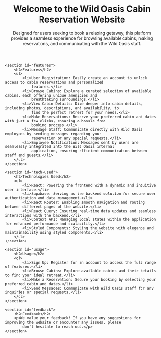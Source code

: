 <header>
        <h1>Welcome to the Wild Oasis Cabin Reservation Website</h1>
        <p>Designed for users seeking to book a relaxing getaway, this platform provides a seamless experience for
            browsing available cabins, making reservations, and communicating with the Wild Oasis staff.</p>
    </header>

    <section id="features">
        <h2>Features</h2>
        <ul>
            <li>User Registration: Easily create an account to unlock access to cabin reservations and personalized
                features.</li>
            <li>Browse Cabins: Explore a curated selection of available cabins, each offering unique amenities and
                breathtaking surroundings.</li>
            <li>View Cabin Details: Dive deeper into cabin details, including photos, descriptions, and availability, to
                find the perfect retreat for your needs.</li>
            <li>Make Reservations: Reserve your preferred cabin and dates with just a few clicks, ensuring a hassle-free
                booking process.</li>
            <li>Message Staff: Communicate directly with Wild Oasis employees by sending messages regarding your
                reservation or any special requests.</li>
            <li>Employee Notification: Messages sent by users are seamlessly integrated into the Wild Oasis internal
                application, ensuring efficient communication between staff and guests.</li>
        </ul>
    </section>

    <section id="tech-used">
        <h2>Technologies Used</h2>
        <ul>
            <li>React: Powering the frontend with a dynamic and intuitive user interface.</li>
            <li>Supabase: Serving as the backend solution for secure user authentication and data management.</li>
            <li>React Router: Enabling smooth navigation and routing between different pages of the website.</li>
            <li>React Query: Ensuring real-time data updates and seamless interactions with the backend.</li>
            <li>Context API: Managing local states within the application for enhanced performance and scalability.</li>
            <li>Styled Components: Styling the website with elegance and maintainability using styled components.</li>
        </ul>
    </section>

    <section id="usage">
        <h2>Usage</h2>
        <ol>
            <li>Sign Up: Register for an account to access the full range of features.</li>
            <li>Browse Cabins: Explore available cabins and their details to find your ideal retreat.</li>
            <li>Make a Reservation: Secure your booking by selecting your preferred cabin and dates.</li>
            <li>Send Messages: Communicate with Wild Oasis staff for any inquiries or special requests.</li>
        </ol>
    </section>

    <section id="feedback">
        <h2>Feedback</h2>
        <p>We value your feedback! If you have any suggestions for improving the website or encounter any issues, please
            don't hesitate to reach out.</p>
    </section>
